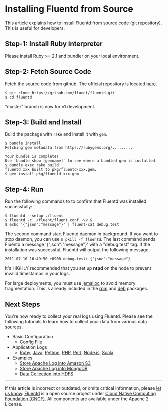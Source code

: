 # Installing Fluentd from Source

This article explains how to install Fluentd from source code (git
repository). This is useful for developers.


## Step-1: Install Ruby interpreter

Please install Ruby \>= 2.1 and bundler on your local environment.


## Step-2: Fetch Source Code

Fetch the source code from github. The official repository is located
[here](http://github.com/fluent/fluentd/).

```
$ git clone https://github.com/fluent/fluentd.git
$ cd fluentd
```

"master" branch is now for v1 development.


## Step-3: Build and Install

Build the package with `rake` and install it with `gem`.

```
$ bundle install
Fetching gem metadata from https://rubygems.org/.........
...
Your bundle is complete!
Use `bundle show [gemname]` to see where a bundled gem is installed.
$ bundle exec rake build
fluentd xxx built to pkg/fluentd-xxx.gem.
$ gem install pkg/fluentd-xxx.gem
```


## Step-4: Run

Run the following commands to to confirm that Fluentd was installed
successfully:

```
$ fluentd --setup ./fluent
$ fluentd -c ./fluent/fluent.conf -vv &
$ echo '{"json":"message"}' | fluent-cat debug.test
```

The second command start Fluentd daemon in background. If you want to
stop daemon, you can use `$ pkill -f fluentd`. The last command sends
Fluentd a message '{"json":"message"}' with a "debug.test" tag. If the
installation was successful, Fluentd will output the following message:

```
2011-07-10 16:49:50 +0900 debug.test: {"json":"message"}
```

It's HIGHLY recommended that you set up **ntpd** on the node to prevent
invalid timestamps in your logs.

For large deployments, you must use
[jemalloc](http://www.canonware.com/jemalloc/) to avoid memory
fragmentation. This is already included in the [rpm](/install/install-by-rpm.md) and
[deb](/install/install-by-deb.md) packages.


## Next Steps

You're now ready to collect your real logs using Fluentd. Please see the
following tutorials to learn how to collect your data from various data
sources.

-   Basic Configuration
    -   [Config File](/configuration/config-file.md)
-   Application Logs
    -   [Ruby](/language/ruby.md), [Java](/language/java.md), [Python](/language/python.md), [PHP](/language/php.md),
        [Perl](/language/perl.md), [Node.js](/language/nodejs.md), [Scala](/language/scala.md)
-   Examples
    -   [Store Apache Log into Amazon S3](/guides/apache-to-s3.md)
    -   [Store Apache Log into MongoDB](/guides/apache-to-mongodb.md)
    -   [Data Collection into HDFS](/guides/http-to-hdfs.md)


------------------------------------------------------------------------

If this article is incorrect or outdated, or omits critical information, please [let us know](https://github.com/fluent/fluentd-docs/issues?state=open).
[Fluentd](http://www.fluentd.org/) is a open source project under [Cloud Native Computing Foundation (CNCF)](https://cncf.io/). All components are available under the Apache 2 License.
